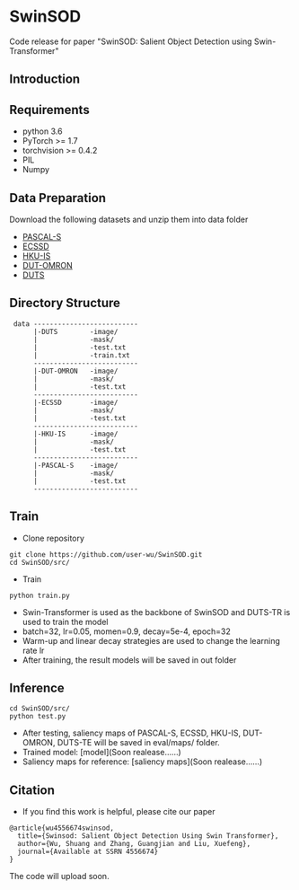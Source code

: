 # SwinSOD
Code release for paper "SwinSOD: Salient Object Detection using Swin-Transformer"

## Introduction

## Requirements
* python 3.6
* PyTorch >= 1.7
* torchvision >= 0.4.2
* PIL
* Numpy

## Data Preparation
Download the following datasets and unzip them into data folder
* [PASCAL-S](https://ccvl.jhu.edu/datasets/)
* [ECSSD](http://www.cse.cuhk.edu.hk/leojia/projects/hsaliency/dataset.html)
* [HKU-IS](https://i.cs.hku.hk/~gbli/deep_saliency)
* [DUT-OMRON](http://saliencydetection.net/dut-omron/)
* [DUTS](http://saliencydetection.net/duts/)
## Directory Structure
```
 data --------------------------
      |-DUTS        -image/
      |             -mask/
      |             -test.txt
      |             -train.txt
      --------------------------
      |-DUT-OMRON   -image/
      |             -mask/
      |             -test.txt
      --------------------------
      |-ECSSD       -image/
      |             -mask/
      |             -test.txt
      --------------------------
      |-HKU-IS      -image/
      |             -mask/
      |             -test.txt
      --------------------------
      |-PASCAL-S    -image/
      |             -mask/
      |             -test.txt
      --------------------------
```
## Train
* Clone repository
```
git clone https://github.com/user-wu/SwinSOD.git
cd SwinSOD/src/
```
* Train
```
python train.py
```
* Swin-Transformer is used as the backbone of SwinSOD and DUTS-TR is used to train the model
* batch=32, lr=0.05, momen=0.9, decay=5e-4, epoch=32
* Warm-up and linear decay strategies are used to change the learning rate lr
* After training, the result models will be saved in out folder
## Inference
```
cd SwinSOD/src/
python test.py
```
* After testing, saliency maps of PASCAL-S, ECSSD, HKU-IS, DUT-OMRON, DUTS-TE will be saved in eval/maps/ folder.
* Trained model: [model](Soon realease……)
* Saliency maps for reference: [saliency maps](Soon realease……)

## Citation
* If you find this work is helpful, please cite our paper
```
@article{wu4556674swinsod,
  title={Swinsod: Salient Object Detection Using Swin Transformer},
  author={Wu, Shuang and Zhang, Guangjian and Liu, Xuefeng},
  journal={Available at SSRN 4556674}
}
```
The code will upload soon.
